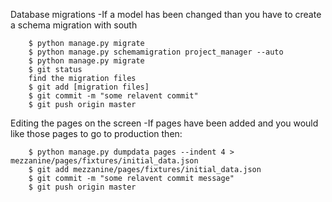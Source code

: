 Database migrations
-If a model has been changed than you have to create a schema migration with south
```
    $ python manage.py migrate
    $ python manage.py schemamigration project_manager --auto
    $ python manage.py migrate 
    $ git status
    find the migration files
    $ git add [migration files]
    $ git commit -m "some relavent commit"
    $ git push origin master
```

Editing the pages on the screen
-If pages have been added and you would like those pages to go to production then:
```
    $ python manage.py dumpdata pages --indent 4 > mezzanine/pages/fixtures/initial_data.json 
    $ git add mezzanine/pages/fixtures/initial_data.json
    $ git commit -m "some relavent commit message"
    $ git push origin master
```

